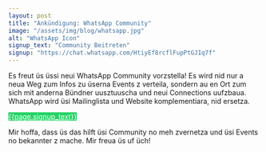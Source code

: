 ```yaml
---
layout: post
title: "Ankündigung: WhatsApp Community"
image: "/assets/img/blog/whatsapp.jpg"
alt: "WhatsApp Icon"
signup_text: "Community Beitreten"
signup: "https://chat.whatsapp.com/HtiyEf8rcflFupPtGJIq7f"
---
```


Es freut üs üssi neui WhatsApp Community vorzstella! Es wird nid nur a neua Weg zum Infos zu üserna Events z verteila, sondern au en Ort zum sich mit anderna Bündner uusztuuscha und neui Connections uufzbaua. WhatsApp wird üsi Mailinglista und Website komplementiara, nid ersetza.

<a class="btn" style="background: #25d366; color: white" href="https://chat.whatsapp.com/HtiyEf8rcflFupPtGJIq7f">{{page.signup_text}}</a>

Mir hoffa, dass üs das hilft üsi Community no meh zvernetza und üsi Events no bekannter z mache. Mir freua üs uf üch!
